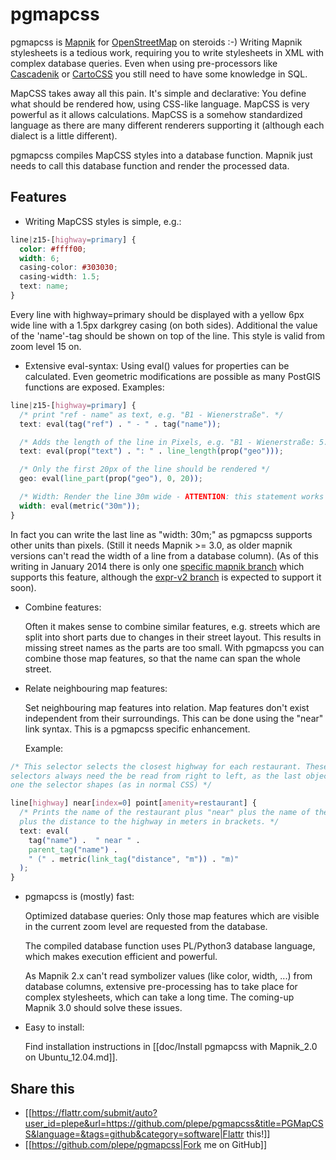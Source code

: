 pgmapcss
========
pgmapcss is [Mapnik](http://www.mapnik.org/) for [OpenStreetMap](http://www.openstreetmap.org/) on steroids :-) Writing Mapnik stylesheets is a tedious work, requiring you to write stylesheets in XML with complex database queries. Even when using pre-processors like [Cascadenik](https://github.com/mapnik/Cascadenik) or [CartoCSS](http://wiki.openstreetmap.org/wiki/Carto) you still need to have some knowledge in SQL.

MapCSS takes away all this pain. It's simple and declarative: You define what should be rendered how, using CSS-like language. MapCSS is very powerful as it allows calculations. MapCSS is a somehow standardized language as there are many different renderers supporting it (although each dialect is a little different).

pgmapcss compiles MapCSS styles into a database function. Mapnik just needs to call this database function and render the processed data.

Features
--------
* Writing MapCSS styles is simple, e.g.:
```css
line|z15-[highway=primary] {
  color: #ffff00;
  width: 6;
  casing-color: #303030;
  casing-width: 1.5;
  text: name;
}
```

  Every line with highway=primary should be displayed with a yellow 6px wide line with a 1.5px darkgrey casing (on both sides). Additional the value of the 'name'-tag should be shown on top of the line. This style is valid from zoom level 15 on.

* Extensive eval-syntax: Using eval() values for properties can be calculated. Even geometric modifications are possible as many PostGIS functions are exposed. Examples:
```css
line|z15-[highway=primary] {
  /* print "ref - name" as text, e.g. "B1 - Wienerstraße". */
  text: eval(tag("ref") . " - " . tag("name"));

  /* Adds the length of the line in Pixels, e.g. "B1 - Wienerstraße: 5.43" */
  text: eval(prop("text") . ": " . line_length(prop("geo")));

  /* Only the first 20px of the line should be rendered */
  geo: eval(line_part(prop("geo"), 0, 20));

  /* Width: Render the line 30m wide - ATTENTION: this statement works only with Mapnik >= 3.0 */
  width: eval(metric("30m"));
}
```

  In fact you can write the last line as "width: 30m;" as pgmapcss supports other units than pixels. (Still it needs Mapnik >= 3.0, as older mapnik versions can't read the width of a line from a database column). (As of this writing in January 2014 there is only one [specific mapnik branch](https://github.com/mapnik/mapnik/tree/stroke-width-expr) which supports this feature, although the [expr-v2 branch](https://github.com/mapnik/mapnik/tree/expr-v2) is expected to support it soon).

* Combine features:

  Often it makes sense to combine similar features, e.g. streets which are split into short parts due to changes in their street layout. This results in missing street names as the parts are too small. With pgmapcss you can combine those map features, so that the name can span the whole street.

* Relate neighbouring map features:

  Set neighbouring map features into relation. Map features don't exist independent from their surroundings. This can be done using the "near" link syntax. This is a pgmapcss specific enhancement.

  Example:
```css
/* This selector selects the closest highway for each restaurant. These
selectors always need the be read from right to left, as the last object is the
one the selector shapes (as in normal CSS) */

line[highway] near[index=0] point[amenity=restaurant] {
  /* Prints the name of the restaurant plus "near" plus the name of the highway
  plus the distance to the highway in meters in brackets. */
  text: eval(
    tag("name") .  " near " .
    parent_tag("name") .
    " (" . metric(link_tag("distance", "m")) . "m)"
  );
}
```

* pgmapcss is (mostly) fast:

  Optimized database queries: Only those map features which are visible in the current zoom level are requested from the database.

  The compiled database function uses PL/Python3 database language, which makes execution efficient and powerful.

  As Mapnik 2.x can't read symbolizer values (like color, width, ...) from database columns, extensive pre-processing has to take place for complex stylesheets, which can take a long time. The coming-up Mapnik 3.0 should solve these issues.

* Easy to install:

  Find installation instructions in [[doc/Install pgmapcss with Mapnik_2.0 on Ubuntu_12.04.md]].

Share this
----------
* [[https://flattr.com/submit/auto?user_id=plepe&url=https://github.com/plepe/pgmapcss&title=PGMapCSS&language=&tags=github&category=software|Flattr this!]]
* [[https://github.com/plepe/pgmapcss|Fork me on GitHub]]

